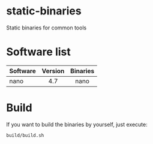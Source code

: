 # static-binaries
Static binaries for common tools


# Software list
| Software        | Version    | Binaries                        |
| :-------------- | :--------: | :-----------------------------: |
| nano            | 4.7        | nano                            |

# Build
If you want to build the binaries by yourself, just execute:

```bash
build/build.sh
```

